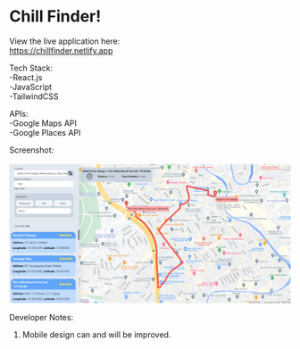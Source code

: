 # Chill Finder!
View the live application here: </br>
https://chillfinder.netlify.app

Tech Stack: </br>
-React.js </br>
-JavaScript </br>
-TailwindCSS </br>

APIs:</br>
-Google Maps API </br>
-Google Places API </br>

Screenshot: </br>
</br>
![SampleImage](./src/images/screenshot.png)

Developer Notes:
1. Mobile design can and will be improved.